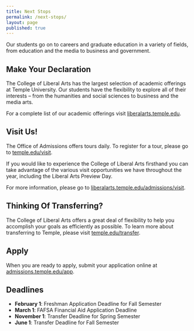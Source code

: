 ```yaml
---
title: Next Stops
permalink: /next-stops/
layout: page
published: true
---
```

Our students go on to careers and graduate education in a variety of fields, from education and the media to business and government.

## Make Your Declaration

The College of Liberal Arts has the largest selection of academic offerings at Temple University.
Our students have the flexibility to explore all of their interests – from the humanities and social sciences to business and the media arts.

For a complete list of our academic offerings visit [liberalarts.temple.edu](liberalarts.temple.edu).

## Visit Us!

The Office of Admissions offers tours daily. To register for a tour, please go to [temple.edu/visit](temple.edu/visit).

If you would like to experience the College of Liberal Arts firsthand you can take advantage of the various visit opportunities we have throughout the year, including the Liberal Arts Preview Day.

For more information, please go to [liberalarts.temple.edu/admissions/visit](liberalarts.temple.edu/admissions/visit).

## Thinking Of Transferring?

The College of Liberal Arts offers a great deal of flexibility to help you accomplish your goals as efficiently as possible. To learn more about transferring to Temple, please visit [temple.edu/transfer](temple.edu/transfer).

## Apply
When you are ready to apply, submit your application online at [admissions.temple.edu/app](dmissions.temple.edu/app).

## Deadlines

- **February 1**: Freshman Application Deadline for Fall Semester 
- **March 1**: FAFSA Financial Aid Application Deadline 
- **November 1**: Transfer Deadline for Spring Semester
- **June 1**: Transfer Deadline for Fall Semester

